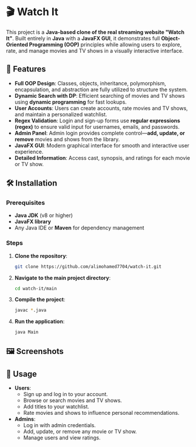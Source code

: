 # 🎬 Watch It

This project is a **Java-based clone of the real streaming website "Watch It"**. Built entirely in **Java** with a **JavaFX GUI**, it demonstrates full **Object-Oriented Programming (OOP)** principles while allowing users to explore, rate, and manage movies and TV shows in a visually interactive interface.  

## 🚀 Features

- **Full OOP Design**: Classes, objects, inheritance, polymorphism, encapsulation, and abstraction are fully utilized to structure the system.  
- **Dynamic Search with DP**: Efficient searching of movies and TV shows using **dynamic programming** for fast lookups.  
- **User Accounts**: Users can create accounts, rate movies and TV shows, and maintain a personalized watchlist.  
- **Regex Validation**: Login and sign-up forms use **regular expressions (regex)** to ensure valid input for usernames, emails, and passwords.  
- **Admin Panel**: Admin login provides complete control—**add, update, or remove** movies and shows from the library.  
- **JavaFX GUI**: Modern graphical interface for smooth and interactive user experience.  
- **Detailed Information**: Access cast, synopsis, and ratings for each movie or TV show. 

## 🛠️ Installation

### Prerequisites

- **Java JDK** (v8 or higher)
- **JavaFX library**
- Any Java IDE or **Maven** for dependency management

### Steps

1. **Clone the repository**:
    
    ```bash
    git clone https://github.com/alimohamed7704/watch-it.git
    
    ```
    
2. **Navigate to the main project directory**:
    
    ```bash
    cd watch-it/main
    
    ```
    
3. **Compile the project**:
    
    ```bash
    javac *.java
    
    ```
    
4. **Run the application**:
    
    ```bash
    java Main
    
    ```



## 🖼️ Screenshots





## 🎯 Usage

- **Users**:
    - Sign up and log in to your account.
    - Browse or search movies and TV shows.
    - Add titles to your watchlist.
    - Rate movies and shows to influence personal recommendations.
- **Admins**:
    - Log in with admin credentials.
    - Add, update, or remove any movie or TV show.
    - Manage users and view ratings.
